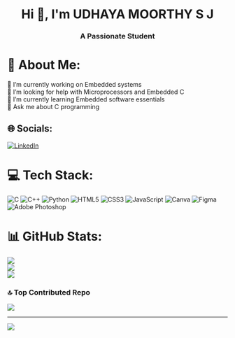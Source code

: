 <h1 align="center">Hi 👋, I'm UDHAYA MOORTHY S J</h1>
<h3 align="center">A Passionate Student</h3>

# 💫 About Me:
🔭 I’m currently working on Embedded systems<br>🤝 I’m looking for help with Microprocessors and Embedded C<br>🌱 I’m currently learning Embedded software essentials<br>💬 Ask me about C programming


## 🌐 Socials:
[![LinkedIn](https://img.shields.io/badge/LinkedIn-%230077B5.svg?logo=linkedin&logoColor=white)](https://linkedin.com/in/udhaya-moorthy-277357259) 

# 💻 Tech Stack:
![C](https://img.shields.io/badge/c-%2300599C.svg?style=plastic&logo=c&logoColor=white) ![C++](https://img.shields.io/badge/c++-%2300599C.svg?style=plastic&logo=c%2B%2B&logoColor=white) ![Python](https://img.shields.io/badge/python-3670A0?style=plastic&logo=python&logoColor=ffdd54) ![HTML5](https://img.shields.io/badge/html5-%23E34F26.svg?style=plastic&logo=html5&logoColor=white) ![CSS3](https://img.shields.io/badge/css3-%231572B6.svg?style=plastic&logo=css3&logoColor=white) ![JavaScript](https://img.shields.io/badge/javascript-%23323330.svg?style=plastic&logo=javascript&logoColor=%23F7DF1E) ![Canva](https://img.shields.io/badge/Canva-%2300C4CC.svg?style=plastic&logo=Canva&logoColor=white) ![Figma](https://img.shields.io/badge/figma-%23F24E1E.svg?style=plastic&logo=figma&logoColor=white) ![Adobe Photoshop](https://img.shields.io/badge/adobe%20photoshop-%2331A8FF.svg?style=plastic&logo=adobe%20photoshop&logoColor=white)
# 📊 GitHub Stats:
![](https://github-readme-stats.vercel.app/api?username=Udhays07&theme=vision-friendly-dark&hide_border=false&include_all_commits=true&count_private=true)<br/>
![](https://github-readme-streak-stats.herokuapp.com/?user=Udhays07&theme=vision-friendly-dark&hide_border=false)<br/>
![](https://github-readme-stats.vercel.app/api/top-langs/?username=Udhays07&theme=vision-friendly-dark&hide_border=false&include_all_commits=true&count_private=true&layout=compact)

### 🔝 Top Contributed Repo
![](https://github-contributor-stats.vercel.app/api?username=Udhays07&limit=5&theme=onedark&combine_all_yearly_contributions=true)

---
[![](https://visitcount.itsvg.in/api?id=Udhays07&icon=0&color=0)](https://visitcount.itsvg.in)


